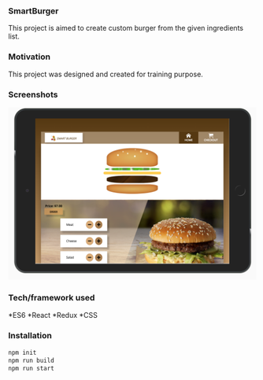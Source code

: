 ### SmartBurger

This project is aimed to create custom burger from the given ingredients list.

### Motivation

This project was designed and created for training purpose.

### Screenshots

![alt text](https://github.com/Viscontes/smart-burger/blob/master/screenshots/MainPageIpad.png 'Main page on Ipad')

### Tech/framework used

*ES6
*React
*Redux
*CSS

### Installation

```
npm init
npm run build
npm run start
```
